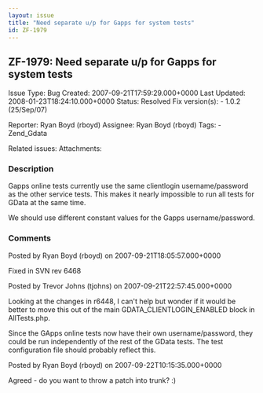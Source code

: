 ```yaml
---
layout: issue
title: "Need separate u/p for Gapps for system tests"
id: ZF-1979
---
```


ZF-1979: Need separate u/p for Gapps for system tests
-----------------------------------------------------

 Issue Type: Bug Created: 2007-09-21T17:59:29.000+0000 Last Updated: 2008-01-23T18:24:10.000+0000 Status: Resolved Fix version(s): - 1.0.2 (25/Sep/07)
 
 Reporter:  Ryan Boyd (rboyd)  Assignee:  Ryan Boyd (rboyd)  Tags: - Zend\_Gdata
 
 Related issues: 
 Attachments: 
### Description

Gapps online tests currently use the same clientlogin username/password as the other service tests. This makes it nearly impossible to run all tests for GData at the same time.

We should use different constant values for the Gapps username/password.

 

 

### Comments

Posted by Ryan Boyd (rboyd) on 2007-09-21T18:05:57.000+0000

Fixed in SVN rev 6468

 

 

Posted by Trevor Johns (tjohns) on 2007-09-21T22:57:45.000+0000

Looking at the changes in r6448, I can't help but wonder if it would be better to move this out of the main GDATA\_CLIENTLOGIN\_ENABLED block in AllTests.php.

Since the GApps online tests now have their own username/password, they could be run independently of the rest of the GData tests. The test configuration file should probably reflect this.

 

 

Posted by Ryan Boyd (rboyd) on 2007-09-22T10:15:35.000+0000

Agreed - do you want to throw a patch into trunk? :)

 

 